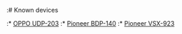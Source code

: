 :# Known devices

:* [OPPO UDP-203](doc/OPPO_UDP-203/README.md)
:* [Pioneer BDP-140](doc/Pioneer_BDP-140/README.md)
:* [Pioneer VSX-923](doc/Pioneer_VSX923/README.md)

